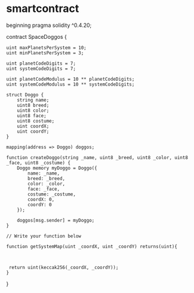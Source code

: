 # smartcontract
beginning
pragma solidity ^0.4.20;

contract SpaceDoggos {

    uint maxPlanetsPerSystem = 10;
    uint minPlanetsPerSystem = 3;

    uint planetCodeDigits = 7;
    uint systemCodeDigits = 7;

    uint planetCodeModulus = 10 ** planetCodeDigits;
    uint systemCodeModulus = 10 ** systemCodeDigits;

    struct Doggo {
        string name;
        uint8 breed;
        uint8 color;
        uint8 face;
        uint8 costume;
        uint coordX;
        uint coordY;
    }

    mapping(address => Doggo) doggos;

    function createDoggo(string _name, uint8 _breed, uint8 _color, uint8 _face, uint8 _costume) {
        Doggo memory myDoggo = Doggo({
            name: _name,
            breed: _breed,
            color: _color,
            face: _face,
            costume: _costume,
            coordX: 0,
            coordY: 0
        });

        doggos[msg.sender] = myDoggo;
    }

    // Write your function below

    function getSystemMap(uint _coordX, uint _coordY) returns(uint){



     return uint(keccak256(_coordX, _coordY));
    }



}
